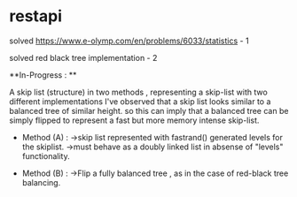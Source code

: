 # restapi

solved https://www.e-olymp.com/en/problems/6033/statistics - 1

solved red black tree implementation - 2

**In-Progress : **

A skip list (structure) in two methods , representing a skip-list with two different implementations 
I've observed that a skip list looks similar to a balanced tree of similar height. so this can imply that a balanced tree can be simply flipped to represent a fast but more memory intense skip-list. 

- Method (A) :
 ->skip list represented with fastrand() generated levels for the skiplist.
 ->must behave as a doubly linked list in absense of "levels" functionality.

- Method (B) :
 ->Flip a fully balanced tree , as in the case of red-black tree balancing.
